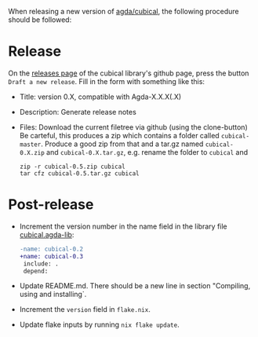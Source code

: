 When releasing a new version of
[agda/cubical](https://github.com/agda/cubical), the following
procedure should be followed:

Release
=======
On the [releases page](https://github.com/agda/cubical/releases) of the cubical library's github page,
press the button `Draft a new release`.
Fill in the form with something like this:

* Title: version 0.X, compatible with Agda-X.X.X(.X)

* Description: Generate release notes

* Files: Download the current filetree via github (using the clone-button)
  Be carteful, this produces a zip which contains a folder called ```cubical-master```.
  Produce a good zip from that and a tar.gz named `cubical-0.X.zip` and `cubical-0.X.tar.gz`,
  e.g. rename the folder to ```cubical``` and
  ```
  zip -r cubical-0.5.zip cubical
  tar cfz cubical-0.5.tar.gz cubical
  ```

Post-release
============

* Increment the version number in the name field in the library file
  [cubical.agda-lib](cubical.agda-lib):

  ```diff
  -name: cubical-0.2
  +name: cubical-0.3
   include: .
   depend:
  ```

* Update README.md. There should be a new line in section "Compiling, using and installing`.

* Increment the `version` field in `flake.nix`.

* Update flake inputs by running `nix flake update`.
